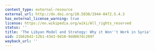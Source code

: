 ```yaml
---
content_type: external-resource
external_url: http://dx.doi.org/10.5038/1944-0472.5.4.3
has_external_license_warning: true
license: https://en.wikipedia.org/wiki/All_rights_reserved
status: ''
title: 'The Libyan Model and Strategy: Why it Won''t Work in Syria'
uid: 21b62642-12b1-4343-9d10-9dd067dc209f
wayback_url: ''
---
```

